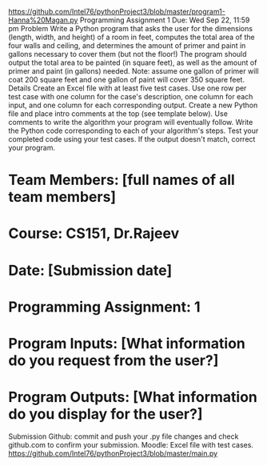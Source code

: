 https://github.com/Intel76/pythonProject3/blob/master/program1-Hanna%20Magan.py
Programming Assignment 1
Due: Wed Sep 22, 11:59 pm
Problem
Write a Python program that asks the user for the dimensions (length, width, and height) of a room in feet, computes the total area of the four walls and ceiling, and determines the amount of primer and paint in gallons necessary to cover them (but not the floor!) The program should output the total area to be painted (in square feet), as well as the amount of primer and paint (in gallons) needed. Note: assume one gallon of primer will coat 200 square feet and one gallon of paint will cover 350 square feet.
Details
Create an Excel file with at least five test cases. Use one row per test case with one column for the case's description, one column for each input, and one column for each corresponding output.
Create a new Python file and place intro comments at the top (see template below).
Use comments to write the algorithm your program will eventually follow.
Write the Python code corresponding to each of your algorithm's steps.
Test your completed code using your test cases. If the output doesn't match, correct your program.
# Team Members: [full names of all team members]
# Course: CS151, Dr.Rajeev  
# Date: [Submission date]
# Programming Assignment: 1
# Program Inputs: [What information do you request from the user?]
# Program Outputs: [What information do you display for the user?]
Submission
Github: commit and push your .py file changes and check github.com to confirm your submission.
Moodle: Excel file with test cases.
https://github.com/Intel76/pythonProject3/blob/master/main.py
